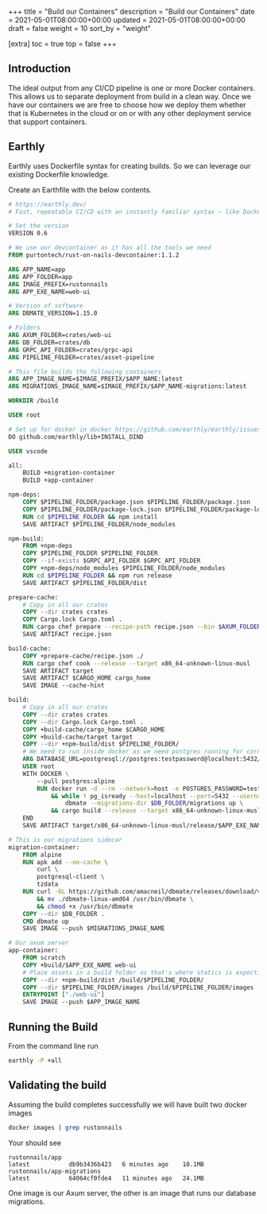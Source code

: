 +++
title = "Build our Containers"
description = "Build our Containers"
date = 2021-05-01T08:00:00+00:00
updated = 2021-05-01T08:00:00+00:00
draft = false
weight = 10
sort_by = "weight"

[extra]
toc = true
top = false
+++

## Introduction

The ideal output from any CI/CD pipeline is one or more Docker containers. This allows us to separate deployment from build in a clean way. Once we have our containers we are free to choose how we deploy them whether that is Kubernetes in the cloud or on or with any other deployment service that support containers.

## Earthly

Earthly uses Dockerfile syntax for creating builds. So we can leverage our existing Dockerfile knowledge. 

Create an Earthfile with the below contents.

```Dockerfile
# https://earthly.dev/
# Fast, repeatable CI/CD with an instantly familiar syntax – like Dockerfile and Makefile had a baby.

# Set the version
VERSION 0.6

# We use our devcontainer as it has all the tools we need
FROM purtontech/rust-on-nails-devcontainer:1.1.2

ARG APP_NAME=app
ARG APP_FOLDER=app
ARG IMAGE_PREFIX=rustonnails
ARG APP_EXE_NAME=web-ui

# Version of software
ARG DBMATE_VERSION=1.15.0

# Folders
ARG AXUM_FOLDER=crates/web-ui
ARG DB_FOLDER=crates/db
ARG GRPC_API_FOLDER=crates/grpc-api
ARG PIPELINE_FOLDER=crates/asset-pipeline

# This file builds the following containers
ARG APP_IMAGE_NAME=$IMAGE_PREFIX/$APP_NAME:latest
ARG MIGRATIONS_IMAGE_NAME=$IMAGE_PREFIX/$APP_NAME-migrations:latest

WORKDIR /build

USER root

# Set up for docker in docker https://github.com/earthly/earthly/issues/1225
DO github.com/earthly/lib+INSTALL_DIND

USER vscode

all:
    BUILD +migration-container
    BUILD +app-container

npm-deps:
    COPY $PIPELINE_FOLDER/package.json $PIPELINE_FOLDER/package.json
    COPY $PIPELINE_FOLDER/package-lock.json $PIPELINE_FOLDER/package-lock.json
    RUN cd $PIPELINE_FOLDER && npm install
    SAVE ARTIFACT $PIPELINE_FOLDER/node_modules

npm-build:
    FROM +npm-deps
    COPY $PIPELINE_FOLDER $PIPELINE_FOLDER
    COPY --if-exists $GRPC_API_FOLDER $GRPC_API_FOLDER
    COPY +npm-deps/node_modules $PIPELINE_FOLDER/node_modules
    RUN cd $PIPELINE_FOLDER && npm run release
    SAVE ARTIFACT $PIPELINE_FOLDER/dist

prepare-cache:
    # Copy in all our crates
    COPY --dir crates crates
    COPY Cargo.lock Cargo.toml .
    RUN cargo chef prepare --recipe-path recipe.json --bin $AXUM_FOLDER
    SAVE ARTIFACT recipe.json

build-cache:
    COPY +prepare-cache/recipe.json ./
    RUN cargo chef cook --release --target x86_64-unknown-linux-musl
    SAVE ARTIFACT target
    SAVE ARTIFACT $CARGO_HOME cargo_home
    SAVE IMAGE --cache-hint

build:
    # Copy in all our crates
    COPY --dir crates crates
    COPY --dir Cargo.lock Cargo.toml .
    COPY +build-cache/cargo_home $CARGO_HOME
    COPY +build-cache/target target
    COPY --dir +npm-build/dist $PIPELINE_FOLDER/
    # We need to run inside docker as we need postgres running for cornucopia
    ARG DATABASE_URL=postgresql://postgres:testpassword@localhost:5432/postgres?sslmode=disable
    USER root
    WITH DOCKER \
        --pull postgres:alpine
        RUN docker run -d --rm --network=host -e POSTGRES_PASSWORD=testpassword postgres:alpine \
            && while ! pg_isready --host=localhost --port=5432 --username=postgres; do sleep 1; done ;\
                dbmate --migrations-dir $DB_FOLDER/migrations up \
            && cargo build --release --target x86_64-unknown-linux-musl
    END
    SAVE ARTIFACT target/x86_64-unknown-linux-musl/release/$APP_EXE_NAME

# This is our migrations sidecar
migration-container:
    FROM alpine
    RUN apk add --no-cache \
        curl \
        postgresql-client \
        tzdata
    RUN curl -OL https://github.com/amacneil/dbmate/releases/download/v$DBMATE_VERSION/dbmate-linux-amd64 \
        && mv ./dbmate-linux-amd64 /usr/bin/dbmate \
        && chmod +x /usr/bin/dbmate
    COPY --dir $DB_FOLDER .
    CMD dbmate up
    SAVE IMAGE --push $MIGRATIONS_IMAGE_NAME

# Our axum server
app-container:
    FROM scratch
    COPY +build/$APP_EXE_NAME web-ui
    # Place assets in a build folder as that's where statics is expecting them.
    COPY --dir +npm-build/dist /build/$PIPELINE_FOLDER/
    COPY --dir $PIPELINE_FOLDER/images /build/$PIPELINE_FOLDER/images
    ENTRYPOINT ["./web-ui"]
    SAVE IMAGE --push $APP_IMAGE_NAME
```

## Running the Build

From the command line run

```sh
earthly -P +all
```

## Validating the build

Assuming the build completes successfully we will have built two docker images

```sh
docker images | grep rustonnails
```

Your should see

```
rustonnails/app                                                  latest           db9b3436b423   6 minutes ago    10.1MB
rustonnails/app-migrations                                       latest           64064cf0fde4   11 minutes ago   24.1MB
```

One image is our Axum server, the other is an image that runs our database migrations.